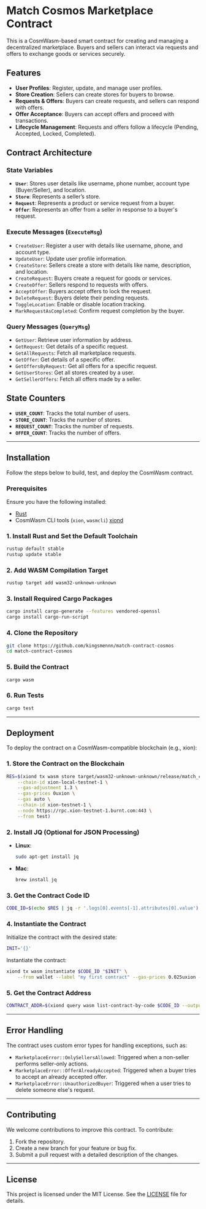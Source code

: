 # Match Cosmos Marketplace Contract

This is a CosmWasm-based smart contract for creating and managing a decentralized marketplace. Buyers and sellers can interact via requests and offers to exchange goods or services securely.

## Features

- **User Profiles**: Register, update, and manage user profiles.
- **Store Creation**: Sellers can create stores for buyers to browse.
- **Requests & Offers**: Buyers can create requests, and sellers can respond with offers.
- **Offer Acceptance**: Buyers can accept offers and proceed with transactions.
- **Lifecycle Management**: Requests and offers follow a lifecycle (Pending, Accepted, Locked, Completed).

## Contract Architecture

### State Variables

- **`User`**: Stores user details like username, phone number, account type (Buyer/Seller), and location.
- **`Store`**: Represents a seller’s store.
- **`Request`**: Represents a product or service request from a buyer.
- **`Offer`**: Represents an offer from a seller in response to a buyer's request.

### Execute Messages (`ExecuteMsg`)

- `CreateUser`: Register a user with details like username, phone, and account type.
- `UpdateUser`: Update user profile information.
- `CreateStore`: Sellers create a store with details like name, description, and location.
- `CreateRequest`: Buyers create a request for goods or services.
- `CreateOffer`: Sellers respond to requests with offers.
- `AcceptOffer`: Buyers accept offers to lock the request.
- `DeleteRequest`: Buyers delete their pending requests.
- `ToggleLocation`: Enable or disable location tracking.
- `MarkRequestAsCompleted`: Confirm request completion by the buyer.

### Query Messages (`QueryMsg`)

- `GetUser`: Retrieve user information by address.
- `GetRequest`: Get details of a specific request.
- `GetAllRequests`: Fetch all marketplace requests.
- `GetOffer`: Get details of a specific offer.
- `GetOffersByRequest`: Get all offers for a specific request.
- `GetUserStores`: Get all stores created by a user.
- `GetSellerOffers`: Fetch all offers made by a seller.

## State Counters

- **`USER_COUNT`**: Tracks the total number of users.
- **`STORE_COUNT`**: Tracks the number of stores.
- **`REQUEST_COUNT`**: Tracks the number of requests.
- **`OFFER_COUNT`**: Tracks the number of offers.

---

## Installation

Follow the steps below to build, test, and deploy the CosmWasm contract.

### Prerequisites

Ensure you have the following installed:

- [Rust](https://www.rust-lang.org/tools/install)
- CosmWasm CLI tools (`xion`, `wasmcli`) [xiond](https://docs.burnt.com/xion/nodes-and-validators/run-a-node/build-the-xion-daemon)

### 1. Install Rust and Set the Default Toolchain

```bash
rustup default stable
rustup update stable
```

### 2. Add WASM Compilation Target

```bash
rustup target add wasm32-unknown-unknown
```

### 3. Install Required Cargo Packages

```bash
cargo install cargo-generate --features vendored-openssl
cargo install cargo-run-script
```

### 4. Clone the Repository

```bash
git clone https://github.com/kingsmennn/match-contract-cosmos
cd match-contract-cosmos
```

### 5. Build the Contract

```bash
cargo wasm
```

### 6. Run Tests

```bash
cargo test
```

---

## Deployment

To deploy the contract on a CosmWasm-compatible blockchain (e.g., xion):

### 1. Store the Contract on the Blockchain

```bash
RES=$(xiond tx wasm store target/wasm32-unknown-unknown/release/match_cosmos_contract.wasm \
    --chain-id xion-local-testnet-1 \
    --gas-adjustment 1.3 \
    --gas-prices 0uxion \
    --gas auto \
    --chain-id xion-testnet-1 \
    --node https://rpc.xion-testnet-1.burnt.com:443 \
    --from test)
```

### 2. Install JQ (Optional for JSON Processing)

- **Linux**:
  ```bash
  sudo apt-get install jq
  ```
- **Mac**:
  ```bash
  brew install jq
  ```

### 3. Get the Contract Code ID

```bash
CODE_ID=$(echo $RES | jq -r '.logs[0].events[-1].attributes[0].value')
```

### 4. Instantiate the Contract

Initialize the contract with the desired state:

```bash
INIT='{}'
```

Instantiate the contract:

```bash
xiond tx wasm instantiate $CODE_ID "$INIT" \
    --from wallet --label "my first contract" --gas-prices 0.025uxion --gas auto --gas-adjustment 1.3 -b block -y --no-admin
```

### 5. Get the Contract Address

```bash
CONTRACT_ADDR=$(xiond query wasm list-contract-by-code $CODE_ID --output json | jq -r '.contracts[0]' -node https://rpc.xion-testnet-1.burnt.com:443 --chain-id xion-testnet-1)
```

---

## Error Handling

The contract uses custom error types for handling exceptions, such as:

- `MarketplaceError::OnlySellersAllowed`: Triggered when a non-seller performs seller-only actions.
- `MarketplaceError::OfferAlreadyAccepted`: Triggered when a buyer tries to accept an already accepted offer.
- `MarketplaceError::UnauthorizedBuyer`: Triggered when a user tries to delete someone else's request.

---

## Contributing

We welcome contributions to improve this contract. To contribute:

1. Fork the repository.
2. Create a new branch for your feature or bug fix.
3. Submit a pull request with a detailed description of the changes.

---

## License

This project is licensed under the MIT License. See the [LICENSE](LICENSE) file for details.
